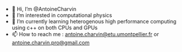 - 👋 Hi, I’m @AntoineCharvin
- 👀 I’m interested in computational physics
- 🌱 I’m currently learning heterogenous high performance computing using c++ on both CPUs and GPUs
- 📫 How to reach me : antoine.charvin@etu.umontpellier.fr or antoine.charvin.pro@gmail.com 


<!---
AntoineCharvin/AntoineCharvin is a ✨ special ✨ repository because its `README.md` (this file) appears on your GitHub profile.
You can click the Preview link to take a look at your changes.
--->
